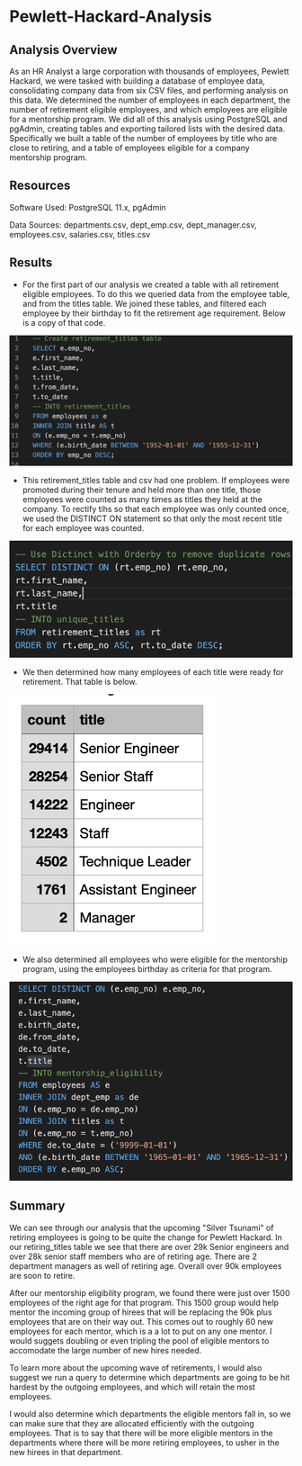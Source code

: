 # Pewlett-Hackard-Analysis
## Analysis Overview

As an HR Analyst a large corporation with thousands of employees, Pewlett Hackard, we were tasked with building a database of employee data, consolidating company data from six CSV files, and performing analysis on this data. We determined the number of employees in each department, the number of retirement eligible employees, and which employees are eligible for a mentorship program. We did all of this analysis using PostgreSQL and pgAdmin, creating tables and exporting tailored lists with the desired data. Specifically we built a table of the number of employees by title who are close to retiring, and a table of employees eligible for a company mentorship program.

## Resources
Software Used: PostgreSQL 11.x, pgAdmin

Data Sources: departments.csv, dept_emp.csv, dept_manager.csv, employees.csv, salaries.csv, titles.csv

## Results
* For the first part of our analysis we created a table with all retirement eligible employees. To do this we queried data from the employee table, and from the titles table. We joined these tables, and filtered each employee by their birthday to fit the retirement age requirement. Below is a copy of that code. 

<img src = Resources/retirement_table_code.png>

* This retirement_titles table and csv had one problem. If employees were promoted during their tenure and held more than one title, those employees were counted as many times as titles they held at the company. To rectify tihs so that each employee was only counted once, we used the DISTINCT ON statement so that only the most recent title for each employee was counted.

<img src = Resources/unique_code.png>

*  We then determined how many employees of each title were ready for retirement. That table is below.

<img src = Resources/retirement_title_count.png>

* We also determined all employees who were eligible for the mentorship program, using the employees birthday as criteria for that program. 
<img src = Resources/mentorship.png>

## Summary
We can see through our analysis that the upcoming "Silver Tsunami" of retiring employees is going to be quite the change for Pewlett Hackard. In our retiring_titles table we see that there are over 29k Senior engineers and over 28k senior staff members who are of retiring age. There are 2 department managers as well of retiring age. Overall over 90k employees are soon to retire.

After our mentorship eligibility program, we found there were just over 1500 employees of the right age for that program. This 1500 group would help mentor the incoming group of hirees that will be replacing the 90k plus employees that are on their way out. This comes out to roughly 60 new employees for each mentor, which is a a lot to put on any one mentor. I would suggets doubling or even tripling the pool of eligible mentors to accomodate the large number of new hires needed. 

To learn more about the upcoming wave of retirements, I would also suggest we run a query to determine which departments are going to be hit hardest by the outgoing employees, and which will retain the most employees. 

I would also determine which departments the eligible mentors fall in, so we can make sure that they are allocated efficiently with the outgoing employees. That is to say that there will be more eligible mentors in the departments where there will be more retiring employees, to usher in the new hirees in that department.